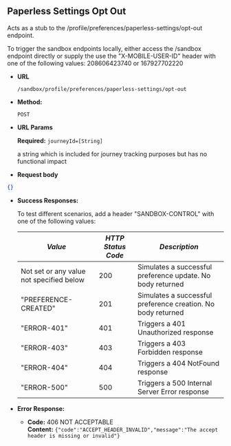 Paperless Settings Opt Out
----
  Acts as a stub to the /profile/preferences/paperless-settings/opt-out endpoint.

  To trigger the sandbox endpoints locally, either access the /sandbox endpoint directly or supply the use the 
  "X-MOBILE-USER-ID" header with one of the following values: 208606423740 or 167927702220

* **URL**

  `/sandbox/profile/preferences/paperless-settings/opt-out`

* **Method:**

  `POST`

*  **URL Params**

   **Required:**
   `journeyId=[String]`

    a string which is included for journey tracking purposes but has no functional impact
    
*  **Request body**

```json
{}
```

* **Success Responses:**

  To test different scenarios, add a header "SANDBOX-CONTROL" with one of the following values:
  
  | *Value* | *HTTP Status Code* | *Description* 
  |---------|--------------------|---------------|
  | Not set or any value not specified below | 200 | Simulates a successful preference update. No body returned |
  | "PREFERENCE-CREATED" | 201 | Simulates a successful preference creation. No body returned |
  | "ERROR-401" | 401 | Triggers a 401 Unauthorized response |
  | "ERROR-403" | 403 | Triggers a 403 Forbidden response |
  | "ERROR-404" | 404 | Triggers a 404 NotFound response |
  | "ERROR-500" | 500 | Triggers a 500 Internal Server Error response |

* **Error Response:**

  * **Code:** 406 NOT ACCEPTABLE <br />
    **Content:** `{"code":"ACCEPT_HEADER_INVALID","message":"The accept header is missing or invalid"}`
